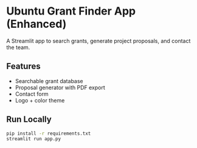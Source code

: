 
# Ubuntu Grant Finder App (Enhanced)

A Streamlit app to search grants, generate project proposals, and contact the team.

## Features
- Searchable grant database
- Proposal generator with PDF export
- Contact form
- Logo + color theme

## Run Locally
```bash
pip install -r requirements.txt
streamlit run app.py
```
